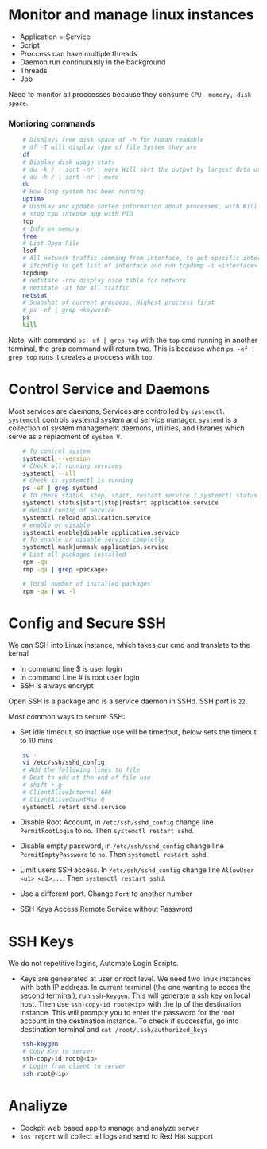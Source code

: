 # Monitor and manage linux instances

- Application = Service
- Script
- Proccess can have multiple threads
- Daemon run continuously in the background
- Threads
- Job

Need to monitor all proccesses because they consume `CPU, memory, disk space`.

### Monioring commands

```bash
    # Displays free disk space df -h for human readable
    # df -T will display type of file System they are
    df
    # Display disk usage stats
    # du -k / | sort -nr | more Will sort the output by largest data used
    # du -h / | sort -nr | more
    du
    # How long system has been running
    uptime
    # Display and update sorted information about processes, with Kill CMD can
    # stop cpu intense app with PID
    top
    # Info on memory
    free
    # List Open File
    lsof
    # All network traffic comming from interface, to get specific interface use
    # ifconfig to get list of interface and run tcpdump -i <interface>
    tcpdump
    # netstate -rnv display nice table for network
    # netstate -at for all traffic
    netstat
    # Snapshot of current proccess, Highest proccess first
    # ps -ef | grep <keyword>
    ps
    kill
```

Note, with command `ps -ef | grep top` with the `top` cmd running in another terminal, the grep command will return two. This is because when `ps -ef | grep top` runs it creates a proccess with `top`.

# Control Service and Daemons

Most services are daemons, Services are controlled by `systemctl`. `systemctl` controls systemd system and service manager. `systemd` is a collection of system management daemons, utilities, and libraries which serve as a replacment of `system V`.

```bash
    # To control system
    systemctl --version
    # Check all running services
    systemctl --all
    # Check is systemctl is running
    ps -ef | grep systemd
    # TO check status, stop, start, restart service ? systemctl status colord.service
    systemctl status|start|stop|restart application.service
    # Reload config of service
    systemctl reload application.service
    # enable or disable
    systemctl enable|disable application.service
    # To enable or disable service completly
    systemctl mask|unmask application.service
    # List all packages installed
    rpm -qa
    rmp -qa | grep <package>

    # Total number of installed packages
    rpm -qa | wc -l
```

# Config and Secure SSH

We can SSH into Linux instance, which takes our cmd and translate to the kernal

- In command line $ is user login
- In command Line # is root user login
- SSH is always encrypt

Open SSH is a package and is a service daemon in SSHd. SSH port is `22`.

Most common ways to secure SSH:

- Set idle timeout, so inactive use will be timedout, below sets the timeout to 10 mins

```bash
    su -
    vi /etc/ssh/sshd_config
    # Add the following lines to file
    # Best to add at the end of file use
    # shift + g
    # ClientAliveInternal 600
    # ClientAliveCountMax 0
    systemctl retart sshd.service

```

- Disable Root Account, in `/etc/ssh/sshd_config` change line `PermitRootLogin` to `no`. Then `systemctl restart sshd`.

- Disable empty password, in `/etc/ssh/sshd_config` change line `PermitEmptyPassword` to `no`. Then `systemctl restart sshd`.

- Limit users SSH access. In `/etc/ssh/sshd_config` change line `AllowUser <u1> <u2>...`. Then `systemctl restart sshd`.

- Use a different port. Change `Port` to another number

- SSH Keys Access Remote Service without Password

# SSH Keys

We do not repetitive logins, Automate Login Scripts.

- Keys are geneerated at user or root level. We need two linux instances with both IP address. In current terminal (the one wanting to acces the second terminal), run `ssh-keygen`. This will generate a ssh key on local host. Then use `ssh-copy-id root@<ip>` with the Ip of the destination instance. This will prompty you to enter the password for the root account in the destination instance. To check if successful, go into destination terminal and `cat /root/.ssh/authorized_keys`

```bash
    ssh-keygen
    # Copy Key to server
    ssh-copy-id root@<ip>
    # Login from client to server
    ssh root@<ip>
```

# Analiyze

- Cockpit web based app to manage and analyze server
- `sos report` will collect all logs and send to Red Hat support
